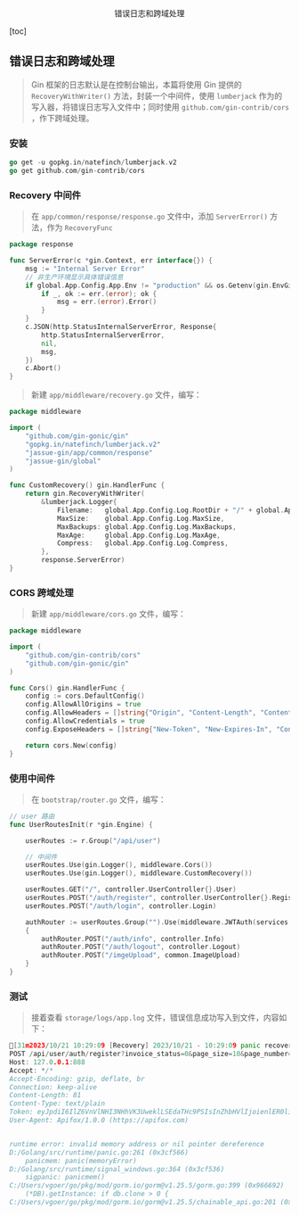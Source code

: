 <center>错误日志和跨域处理</center>





[toc]







## 错误日志和跨域处理

> Gin 框架的日志默认是在控制台输出，本篇将使用 Gin 提供的 `RecoveryWithWriter()` 方法，封装一个中间件，使用 `lumberjack` 作为的写入器，将错误日志写入文件中；同时使用 `github.com/gin-contrib/cors` ，作下跨域处理。





### 安装

```go
go get -u gopkg.in/natefinch/lumberjack.v2
go get github.com/gin-contrib/cors
```





### Recovery 中间件

> 在 `app/common/response/response.go` 文件中，添加 `ServerError()` 方法，作为 `RecoveryFunc`

```go
package response

func ServerError(c *gin.Context, err interface{}) {
    msg := "Internal Server Error"
    // 非生产环境显示具体错误信息
    if global.App.Config.App.Env != "production" && os.Getenv(gin.EnvGinMode) != gin.ReleaseMode {
        if _, ok := err.(error); ok {
            msg = err.(error).Error()
        }
    }
    c.JSON(http.StatusInternalServerError, Response{
        http.StatusInternalServerError,
        nil,
        msg,
    })
    c.Abort()
}

```

> 新建 `app/middleware/recovery.go` 文件，编写：

```go
package middleware

import (
    "github.com/gin-gonic/gin"
    "gopkg.in/natefinch/lumberjack.v2"
    "jassue-gin/app/common/response"
    "jassue-gin/global"
)

func CustomRecovery() gin.HandlerFunc {
    return gin.RecoveryWithWriter(
        &lumberjack.Logger{
            Filename:   global.App.Config.Log.RootDir + "/" + global.App.Config.Log.Filename,
            MaxSize:    global.App.Config.Log.MaxSize,
            MaxBackups: global.App.Config.Log.MaxBackups,
            MaxAge:     global.App.Config.Log.MaxAge,
            Compress:   global.App.Config.Log.Compress,
        },
        response.ServerError)
}
```





### CORS 跨域处理

> 新建 `app/middleware/cors.go` 文件，编写：

```go
package middleware

import (
    "github.com/gin-contrib/cors"
    "github.com/gin-gonic/gin"
)

func Cors() gin.HandlerFunc {
    config := cors.DefaultConfig()
    config.AllowAllOrigins = true
    config.AllowHeaders = []string{"Origin", "Content-Length", "Content-Type", "Authorization"}
    config.AllowCredentials = true
    config.ExposeHeaders = []string{"New-Token", "New-Expires-In", "Content-Disposition"}

    return cors.New(config)
}
```



### 使用中间件

> 在 `bootstrap/router.go` 文件，编写：

```go
// user 路由
func UserRoutesInit(r *gin.Engine) {

	userRoutes := r.Group("/api/user")

	// 中间件
	userRoutes.Use(gin.Logger(), middleware.Cors())
	userRoutes.Use(gin.Logger(), middleware.CustomRecovery())

	userRoutes.GET("/", controller.UserController{}.User)
	userRoutes.POST("/auth/register", controller.UserController{}.Register)
	userRoutes.POST("/auth/login", controller.Login)

	authRouter := userRoutes.Group("").Use(middleware.JWTAuth(services.AppGuardName))
	{
		authRouter.POST("/auth/info", controller.Info)
		authRouter.POST("/auth/logout", controller.Logout)
		authRouter.POST("/imgeUpload", common.ImageUpload)
	}
}
```







### 测试

> 接着查看 `storage/logs/app.log` 文件，错误信息成功写入到文件，内容如下：

```go
[31m2023/10/21 10:29:09 [Recovery] 2023/10/21 - 10:29:09 panic recovered:
POST /api/user/auth/register?invoice_status=0&page_size=10&page_number=1 HTTP/1.1
Host: 127.0.0.1:888
Accept: */*
Accept-Encoding: gzip, deflate, br
Connection: keep-alive
Content-Length: 81
Content-Type: text/plain
Token: eyJpdiI6IlZ6VnVlNHI3NHhVK3UweklLSEdaTHc9PSIsInZhbHVlIjoienlER0liVUhrUmZMbVhwOUVOZkdIUGFTaU1hTU1ZaHozZEpwVERxWFVWVT0iLCJtYWMiOiJjZTA3ZDY3MmVmNDBhZWViNzM0Nzg1ZmUxMmVkMDU5MzYyMjZhNGJiMjk5YjgxMWQyNTc0ZDNmYjJjZDY2N2RjIn0=
User-Agent: Apifox/1.0.0 (https://apifox.com)


runtime error: invalid memory address or nil pointer dereference
D:/Golang/src/runtime/panic.go:261 (0x3cf566)
	panicmem: panic(memoryError)
D:/Golang/src/runtime/signal_windows.go:364 (0x3cf536)
	sigpanic: panicmem()
C:/Users/vgoer/go/pkg/mod/gorm.io/gorm@v1.25.5/gorm.go:399 (0x966692)
	(*DB).getInstance: if db.clone > 0 {
C:/Users/vgoer/go/pkg/mod/gorm.io/gorm@v1.25.5/chainable_api.go:201 (0x95c775)
```

